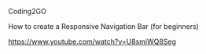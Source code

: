 Coding2GO

How to create a Responsive Navigation Bar (for beginners)

https://www.youtube.com/watch?v=U8smiWQ8Seg


